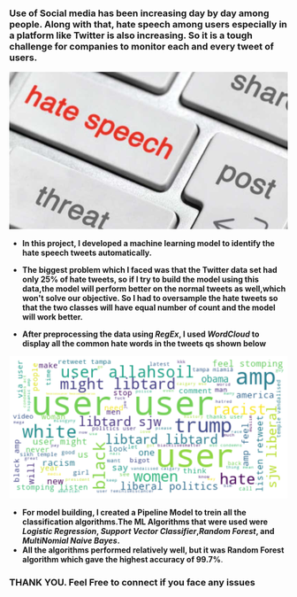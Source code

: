 <h3> Use of Social media has been increasing day by day among people. Along with that, hate speech among users especially in a platform like Twitter is also increasing. So it is a tough challenge for companies to monitor each and every tweet of users.</h3>

![image](hate-speech.jpg) <br>
* **In this project, I developed a machine learning model to identify the hate speech tweets automatically.<br>**
* **The biggest problem which I faced was that the Twitter data set had only 25% of hate tweets, so if I try to build the model using this data,the model will perform better on the normal tweets as well,which won't solve our objective. So I had to oversample the hate tweets so that the two classes will have equal number of count and the model will work better.**




* **After preprocessing the data using *RegEx*, I used *WordCloud* to display all the common hate words in the tweets qs shown below**

![image](wordcloud.png)

* **For model building, I created a Pipeline Model to trein all the classification algorithms.The ML Algorithms that were used were *Logistic Regression*, *Support Vector Classifier*,*Random Forest*, and *MultiNomial Naive Bayes*.**
* **All the algorithms performed relatively well, but it was Random Forest algorithm which gave the highest accuracy of 99.7%**.

<h3> THANK YOU. Feel Free to connect if you face any issues </h3>
